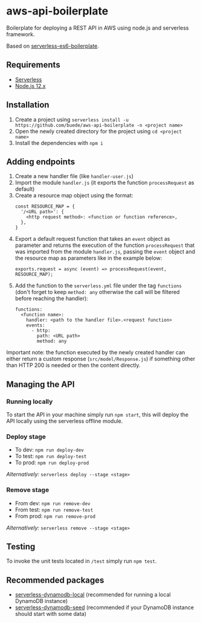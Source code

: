# aws-api-boilerplate
Boilerplate for deploying a REST API in AWS using node.js and serverless framework.

Based on [serverless-es6-boilerplate](https://github.com/artoliukkonen/serverless-es6-boilerplate).

## Requirements
* [Serverless](https://github.com/serverless/serverless)
* [Node.js 12.x](https://nodejs.org/)

## Installation
1. Create a project using `serverless install -u https://github.com/buede/aws-api-boilerplate -n <project name>`
2. Open the newly created directory for the project using `cd <project name>`
3. Install the dependencies with `npm i`

## Adding endpoints
1. Create a new handler file (like `handler-user.js`)
2. Import the module `handler.js` (it exports the function `processRequest` as default)
3. Create a resource map object using the format:
   ```
   const RESOURCE_MAP = {
     '/<URL path>': {
       <http request method>: <function or function reference>,
     },
   }
   ```
4. Export a default request function that takes an `event` object as parameter and returns the execution of the function `processRequest` that was imported from the module `handler.js`, passing the `event` object and the resource map as parameters like in the example below:
   ```
   exports.request = async (event) => processRequest(event, RESOURCE_MAP);
   ```
5. Add the function to the `serverless.yml` file under the tag `functions` (don't forget to keep `method: any` otherwise the call will be filtered before reaching the handler):
   ```
   functions:
     <function name>:
       handler: <path to the handler file>.<request function>
       events:
         - http:
           path: <URL path>
           method: any
   ```
Important note: the function executed by the newly created handler can either return a custom response (`src/model/Response.js`) if something other than HTTP 200 is needed or then the content directly.

## Managing the API
### Running locally
To start the API in your machine simply run `npm start`, this will deploy the API locally using the serverless offline module.

### Deploy stage
* To dev: `npm run deploy-dev`
* To test: `npm run deploy-test`
* To prod: `npm run deploy-prod`

*Alternatively:* `serverless deploy --stage <stage>`

### Remove stage
* From dev: `npm run remove-dev`
* From test: `npm run remove-test`
* From prod: `npm run remove-prod`

*Alternatively:* `serverless remove --stage <stage>`

## Testing
To invoke the unit tests located in `/test` simply run `npm test`.

## Recommended packages
* [serverless-dynamodb-local](https://github.com/99x/serverless-dynamodb-local) (recommended for running a local DynamoDB instance) 
* [serverless-dynamodb-seed](https://github.com/arielschvartz/serverless-dynamodb-seed) (recommended if your DynamoDB instance should start with some data)